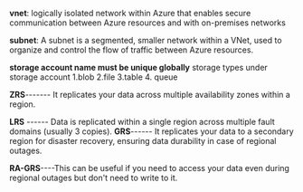 **vnet**: logically isolated network within Azure that enables secure communication between Azure resources and with on-premises networks


**subnet**: A subnet is a segmented, smaller network within a VNet, used to organize and control the flow of traffic between Azure resources.

**storage account name must be unique globally**
storage types under storage account 
1.blob
2.file
3.table
4. queue

**ZRS**------- It replicates your data across multiple availability zones within a region.

**LRS** ------ Data is replicated within a single region across multiple fault domains (usually 3 copies).
**GRS**------ It replicates your data to a secondary region for disaster recovery, ensuring data durability in case of regional outages.

**RA-GRS**----This can be useful if you need to access your data even during regional outages but don't need to write to it.



